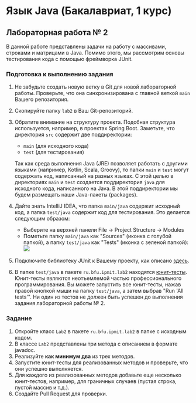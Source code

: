 # Язык Java (Бакалавриат, 1 курс)

## Лабораторная работа № 2

В данной работе представлены задачи на работу с массивами, строками и матрицами в Java.
Помимо этого, мы рассмотрим основы тестирования кода с помощью фреймворка JUnit.

### Подготовка к выполнению задания

1. Не забудьте создать новую ветку в Git для новой лабораторной работы. Проверьте, что она синхронизирована с главной
   веткой ```main``` Вашего репозитория.
2. Скопируйте папку ```lab2``` в Ваш Git-репозиторий.
3. Обратите внимание на структуру проекта. Подобная структура
используется, например, в проектах Spring Boot.
Заметьте, что директория ```src``` содержит две поддиректории:
   * ```main``` (для исходного кода)
   * ```test``` (для тестирования)  

   Так как среда выполнения Java (JRE) позволяет работать с другими языками (например, Kotlin, Scala, Groovy), то папки
```main``` и ```test``` могут содержать код, написанный на разных языках. С этой целью в директориях ```main``` и
```test``` создается поддиректория ```java``` для исходного кода, написанного на Java. В этой поддиректории мы будем
размещать наши Java-пакеты (packages).
4. Дайте знать IntelliJ IDEA, что папка ```main/java``` содержит исходный код, а папка ```test/java``` содержит код для
тестирования. Это делается следующим образом:
   * Выберите на верхней панели File -> Project Structure -> Modules
   * Пометьте папку ```main/java``` как "Sources" (иконка с голубой папкой), а папку ```test/java``` как "Tests"
     (иконка с зеленой папкой):  
   ![](img/Project_Structure.png)
5. Подключите библиотеку JUnit к Вашему проекту, как описано [здесь](https://www.jetbrains.com/help/idea/testing.html#add-testing-libraries).
6. В папке ```test/java``` в пакете ```ru.bfu.ipmit.lab2``` находятся [юнит-тесты](https://www.jetbrains.com/help/idea/testing.html#add-testing-libraries).
Юнит-тесты являются неотъемлемой частью профессионального программирования. Вы можете запустить все юнит-тесты, нажав
правой кнопкой мыши на папку ```test/java```, а затем выбрав "Run 'All tests'". Ни один из тестов не должен быть успешен
до выполнения задания лабораторной работы № 2.

### Задание
1. Откройте класс ```Lab2``` в пакете ```ru.bfu.ipmit.lab2``` в папке с исходным кодом.
2. В классе ```Lab2``` представлены три метода с описанием в формате javadoc.
3. Реализуйте **как минимум два** из трех методов.
4. Запустите юнит-тесты для реализованных методов и проверьте, что они успешно выполняется.
5. Для каждого из реализованных методов добавьте еще несколько юнит-тестов, например, для граничных случаев
   (пустая строка, пустой массив и т.д.).
6. Создайте Pull Request для проверки.